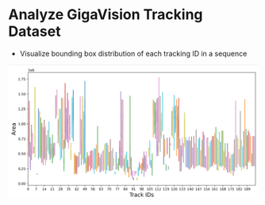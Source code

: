 # Analyze GigaVision Tracking Dataset
- Visualize bounding box distribution of each tracking ID in a sequence 

<img width="1347" src="https://github.com/danial880/Gigavision/blob/main/src/pics_gifs/bbox_variation.png">
